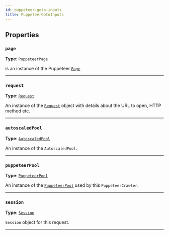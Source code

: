 ```yaml
---
id: puppeteer-goto-inputs
title: PuppeteerGotoInputs
---
```


<a name="puppeteergotoinputs"></a>

## Properties

### `page`

**Type**: `PuppeteerPage`

is an instance of the Puppeteer [`Page`](https://pptr.dev/#?product=Puppeteer&show=api-class-page)

---

### `request`

**Type**: [`Request`](/docs/api/request)

An instance of the [`Request`](/docs/api/request) object with details about the URL to open, HTTP method etc.

---

### `autoscaledPool`

**Type**: [`AutoscaledPool`](/docs/api/autoscaled-pool)

An instance of the `AutoscaledPool`.

---

### `puppeteerPool`

**Type**: [`PuppeteerPool`](/docs/api/puppeteer-pool)

An instance of the [`PuppeteerPool`](/docs/api/puppeteer-pool) used by this `PuppeteerCrawler`.

---

### `session`

**Type**: [`Session`](/docs/api/session)

`Session` object for this request.

---
